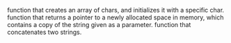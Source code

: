 function that creates an array of chars, and initializes it with a specific char.
function that returns a pointer to a newly allocated space in memory, which contains a copy of the string given as a parameter.
function that concatenates two strings.